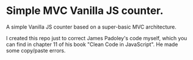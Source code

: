 # Simple MVC Vanilla JS counter.

A simple Vanilla JS counter based on a super-basic MVC architecture.

I created this repo just to correct James Padoley's code myself,
which you can find in chapter 11 of his book "Clean Code in JavaScript".
He made some copy/paste errors.
